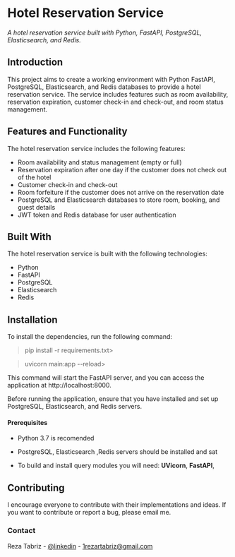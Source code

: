 # Hotel Reservation Service

*A hotel reservation service built with Python, FastAPI, PostgreSQL, Elasticsearch, and Redis.*

## Introduction

This project aims to create a working environment with Python FastAPI, PostgreSQL, Elasticsearch, and Redis databases to provide a hotel reservation service. The service includes features such as room availability, reservation expiration, customer check-in and check-out, and room status management.

## Features and Functionality

The hotel reservation service includes the following features:

* Room availability and status management (empty or full)
* Reservation expiration after one day if the customer does not check out of the hotel
* Customer check-in and check-out
* Room forfeiture if the customer does not arrive on the reservation date
* PostgreSQL and Elasticsearch databases to store room, booking, and guest details
* JWT token and Redis database for user authentication

## Built With

The hotel reservation service is built with the following technologies:

* Python
* FastAPI
* PostgreSQL
* Elasticsearch
* Redis

## Installation

To install the dependencies, run the following command:

> pip install -r requirements.txt> 

> uvicorn main:app --reload>

This command will start the FastAPI server, and you can access the application at http://localhost:8000.


Before running the application, ensure that you have installed and set up PostgreSQL, Elasticsearch, and Redis servers.


#### Prerequisites

- Python 3.7 is recomended
- PostgreSQL, Elasticsearch ,Redis  servers should be installed and sat

- To build and install  query modules you will need: **UVicorn**, **FastAPI**,


## Contributing

I encourage everyone to contribute with their  implementations and  ideas. If you want to contribute or report a bug, please email me.

<!-- CONTACT -->
### Contact

Reza Tabriz - [@linkedin](https://www.linkedin.com/in/%F0%9F%A6%88-reza-tabriz-a34612227/) - 1rezartabriz@gmail.com
